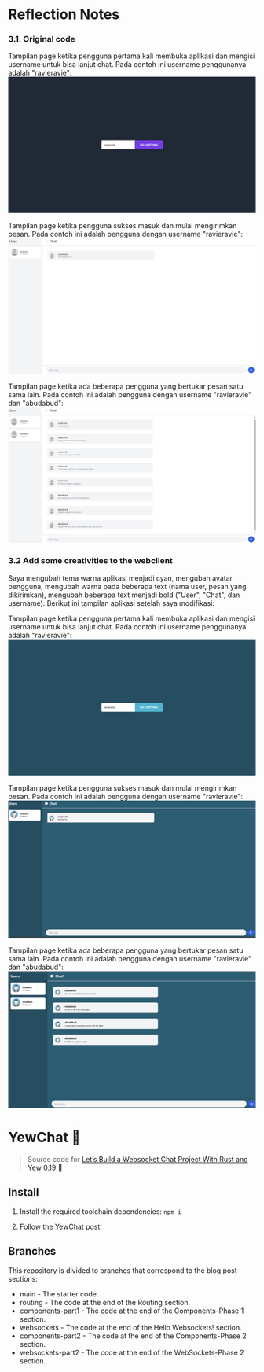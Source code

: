 # Reflection Notes

### 3.1. Original code

Tampilan page ketika pengguna pertama kali membuka aplikasi dan mengisi username untuk bisa lanjut chat. Pada contoh ini username penggunanya adalah "ravieravie": <br>
![alt text](image-1.png)

Tampilan page ketika pengguna sukses masuk dan mulai mengirimkan pesan. Pada contoh ini adalah pengguna dengan username "ravieravie": <br>
![alt text](image-2.png)

Tampilan page ketika ada beberapa pengguna yang bertukar pesan satu sama lain. Pada contoh ini adalah pengguna dengan username "ravieravie" dan "abudabud": <br>
![alt text](image.png)

### 3.2 Add some creativities to the webclient

Saya mengubah tema warna aplikasi menjadi cyan, mengubah avatar pengguna, mengubah warna pada beberapa text (nama user, pesan yang dikirimkan), mengubah beberapa text menjadi bold ("User", "Chat", dan username). Berikut ini tampilan aplikasi setelah saya modifikasi:

Tampilan page ketika pengguna pertama kali membuka aplikasi dan mengisi username untuk bisa lanjut chat. Pada contoh ini username penggunanya adalah "ravieravie": <br>
![alt text](image-3.png)

Tampilan page ketika pengguna sukses masuk dan mulai mengirimkan pesan. Pada contoh ini adalah pengguna dengan username "ravieravie": <br>
![alt text](image-4.png)

Tampilan page ketika ada beberapa pengguna yang bertukar pesan satu sama lain. Pada contoh ini adalah pengguna dengan username "ravieravie" dan "abudabud": <br>
![alt text](image-5.png)

# YewChat 💬

> Source code for [Let’s Build a Websocket Chat Project With Rust and Yew 0.19 🦀](https://fsjohnny.medium.com/lets-build-a-websockets-project-with-rust-and-yew-0-19-60720367399f)

## Install

1. Install the required toolchain dependencies:
   ```npm i```

2. Follow the YewChat post!

## Branches

This repository is divided to branches that correspond to the blog post sections:

* main - The starter code.
* routing - The code at the end of the Routing section.
* components-part1 - The code at the end of the Components-Phase 1 section.
* websockets - The code at the end of the Hello Websockets! section.
* components-part2 - The code at the end of the Components-Phase 2 section.
* websockets-part2 - The code at the end of the WebSockets-Phase 2 section.
